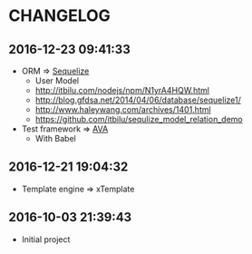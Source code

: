 # CHANGELOG

## 2016-12-23 09:41:33

- ORM => [Sequelize](http://docs.sequelizejs.com/en/v3/)
  + User Model
  + http://itbilu.com/nodejs/npm/N1yrA4HQW.html
  + http://blog.gfdsa.net/2014/04/06/database/sequelize1/
  + http://www.haleywang.com/archives/1401.html
  + https://github.com/itbilu/sequlize_model_relation_demo
- Test framework => [AVA](https://github.com/avajs/ava-docs)
  + With Babel

## 2016-12-21 19:04:32

- Template engine => xTemplate

## 2016-10-03 21:39:43

- Initial project
